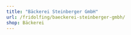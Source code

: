 ```yaml
---
title: "Bäckerei Steinberger GmbH"
url: /fridolfing/baeckerei-steinberger-gmbh/
shop: Bäckerei
---
```

